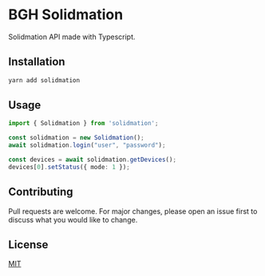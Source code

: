 # BGH Solidmation

Solidmation API made with Typescript.

## Installation

```bash
yarn add solidmation
```

## Usage

```typescript
import { Solidmation } from 'solidmation';

const solidmation = new Solidmation();
await solidmation.login("user", "password");

const devices = await solidmation.getDevices();
devices[0].setStatus({ mode: 1 });
```

## Contributing
Pull requests are welcome. For major changes, please open an issue first to discuss what you would like to change.

## License
[MIT](https://choosealicense.com/licenses/mit/)
